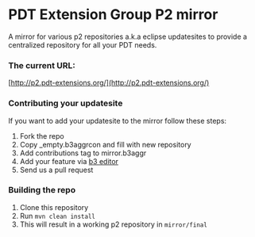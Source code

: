 PDT Extension Group P2 mirror
=============================

A mirror for various p2 repositories a.k.a eclipse updatesites to provide a centralized repository for 
all your PDT needs.

### The current URL:

[http://p2.pdt-extensions.org/](http://p2.pdt-extensions.org/)

### Contributing your updatesite

If you want to add your updatesite to the mirror follow these steps:

1. Fork the repo
2. Copy _empty.b3aggrcon and fill with new repository
3. Add contributions tag to mirror.b3aggr
3. Add your feature via [b3 editor](https://wiki.eclipse.org/Eclipse_b3/aggregator/manual)
4. Send us a pull request


### Building the repo

1. Clone this repository
2. Run `mvn clean install`
3. This will result in a working p2 repository in `mirror/final`
